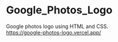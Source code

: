 # Google_Photos_Logo
Google photos logo using HTML and CSS.
<br>
https://google-photos-logo.vercel.app/

